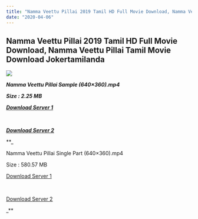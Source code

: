 ```yaml
---
title: "Namma Veettu Pillai 2019 Tamil HD Full Movie Download, Namma Veettu Pillai Tamil Movie Download Jokertamilanda"
date: "2020-04-06"
---
```


## Namma Veettu Pillai 2019 Tamil HD Full Movie Download, Namma Veettu Pillai Tamil Movie Download Jokertamilanda

![](https://images.moviebuff.com/ea3173b8-adab-44df-87e2-20cd26e964f3?w=1000)

**_Namma Veettu Pillai Sample (640×360).mp4_**

**_Size : 2.25 MB_**

**_[Download Server 1](http://c1.wetransfer.vip/files/Tamil{a3b04ca4513862e5e6faa05865f310bf9da13080b46bbc045b167bb82cb0d9ff}20Movies/Tamil{a3b04ca4513862e5e6faa05865f310bf9da13080b46bbc045b167bb82cb0d9ff}202019{a3b04ca4513862e5e6faa05865f310bf9da13080b46bbc045b167bb82cb0d9ff}20Movies/Namma{a3b04ca4513862e5e6faa05865f310bf9da13080b46bbc045b167bb82cb0d9ff}20Veettu{a3b04ca4513862e5e6faa05865f310bf9da13080b46bbc045b167bb82cb0d9ff}20Pillai{a3b04ca4513862e5e6faa05865f310bf9da13080b46bbc045b167bb82cb0d9ff}20(2019)/Namma{a3b04ca4513862e5e6faa05865f310bf9da13080b46bbc045b167bb82cb0d9ff}20Veettu{a3b04ca4513862e5e6faa05865f310bf9da13080b46bbc045b167bb82cb0d9ff}20Pillai{a3b04ca4513862e5e6faa05865f310bf9da13080b46bbc045b167bb82cb0d9ff}20(2019){a3b04ca4513862e5e6faa05865f310bf9da13080b46bbc045b167bb82cb0d9ff}20Proper{a3b04ca4513862e5e6faa05865f310bf9da13080b46bbc045b167bb82cb0d9ff}20HDRip/Namma{a3b04ca4513862e5e6faa05865f310bf9da13080b46bbc045b167bb82cb0d9ff}20Veettu{a3b04ca4513862e5e6faa05865f310bf9da13080b46bbc045b167bb82cb0d9ff}20Pillai{a3b04ca4513862e5e6faa05865f310bf9da13080b46bbc045b167bb82cb0d9ff}20Sample{a3b04ca4513862e5e6faa05865f310bf9da13080b46bbc045b167bb82cb0d9ff}20(640x360).mp4)_**

**_[  
](http://c1.wetransfer.vip/files/Tamil{a3b04ca4513862e5e6faa05865f310bf9da13080b46bbc045b167bb82cb0d9ff}20Movies/Tamil{a3b04ca4513862e5e6faa05865f310bf9da13080b46bbc045b167bb82cb0d9ff}202019{a3b04ca4513862e5e6faa05865f310bf9da13080b46bbc045b167bb82cb0d9ff}20Movies/Namma{a3b04ca4513862e5e6faa05865f310bf9da13080b46bbc045b167bb82cb0d9ff}20Veettu{a3b04ca4513862e5e6faa05865f310bf9da13080b46bbc045b167bb82cb0d9ff}20Pillai{a3b04ca4513862e5e6faa05865f310bf9da13080b46bbc045b167bb82cb0d9ff}20(2019)/Namma{a3b04ca4513862e5e6faa05865f310bf9da13080b46bbc045b167bb82cb0d9ff}20Veettu{a3b04ca4513862e5e6faa05865f310bf9da13080b46bbc045b167bb82cb0d9ff}20Pillai{a3b04ca4513862e5e6faa05865f310bf9da13080b46bbc045b167bb82cb0d9ff}20(2019){a3b04ca4513862e5e6faa05865f310bf9da13080b46bbc045b167bb82cb0d9ff}20Proper{a3b04ca4513862e5e6faa05865f310bf9da13080b46bbc045b167bb82cb0d9ff}20HDRip/Namma{a3b04ca4513862e5e6faa05865f310bf9da13080b46bbc045b167bb82cb0d9ff}20Veettu{a3b04ca4513862e5e6faa05865f310bf9da13080b46bbc045b167bb82cb0d9ff}20Pillai{a3b04ca4513862e5e6faa05865f310bf9da13080b46bbc045b167bb82cb0d9ff}20Sample{a3b04ca4513862e5e6faa05865f310bf9da13080b46bbc045b167bb82cb0d9ff}20(640x360).mp4)_**

**_[Download Server 2](http://c1.wetransfer.vip/files/Tamil{a3b04ca4513862e5e6faa05865f310bf9da13080b46bbc045b167bb82cb0d9ff}20Movies/Tamil{a3b04ca4513862e5e6faa05865f310bf9da13080b46bbc045b167bb82cb0d9ff}202019{a3b04ca4513862e5e6faa05865f310bf9da13080b46bbc045b167bb82cb0d9ff}20Movies/Namma{a3b04ca4513862e5e6faa05865f310bf9da13080b46bbc045b167bb82cb0d9ff}20Veettu{a3b04ca4513862e5e6faa05865f310bf9da13080b46bbc045b167bb82cb0d9ff}20Pillai{a3b04ca4513862e5e6faa05865f310bf9da13080b46bbc045b167bb82cb0d9ff}20(2019)/Namma{a3b04ca4513862e5e6faa05865f310bf9da13080b46bbc045b167bb82cb0d9ff}20Veettu{a3b04ca4513862e5e6faa05865f310bf9da13080b46bbc045b167bb82cb0d9ff}20Pillai{a3b04ca4513862e5e6faa05865f310bf9da13080b46bbc045b167bb82cb0d9ff}20(2019){a3b04ca4513862e5e6faa05865f310bf9da13080b46bbc045b167bb82cb0d9ff}20Proper{a3b04ca4513862e5e6faa05865f310bf9da13080b46bbc045b167bb82cb0d9ff}20HDRip/Namma{a3b04ca4513862e5e6faa05865f310bf9da13080b46bbc045b167bb82cb0d9ff}20Veettu{a3b04ca4513862e5e6faa05865f310bf9da13080b46bbc045b167bb82cb0d9ff}20Pillai{a3b04ca4513862e5e6faa05865f310bf9da13080b46bbc045b167bb82cb0d9ff}20Sample{a3b04ca4513862e5e6faa05865f310bf9da13080b46bbc045b167bb82cb0d9ff}20(640x360).mp4)_**

**_

Namma Veettu Pillai Single Part (640×360).mp4

Size : 580.57 MB

[Download Server 1](http://c5.wetransfer.vip//files/Namma{a3b04ca4513862e5e6faa05865f310bf9da13080b46bbc045b167bb82cb0d9ff}20Veettu{a3b04ca4513862e5e6faa05865f310bf9da13080b46bbc045b167bb82cb0d9ff}20Pillai.mp4)

[  
](http://c5.wetransfer.vip//files/Namma{a3b04ca4513862e5e6faa05865f310bf9da13080b46bbc045b167bb82cb0d9ff}20Veettu{a3b04ca4513862e5e6faa05865f310bf9da13080b46bbc045b167bb82cb0d9ff}20Pillai.mp4)

[Download Server 2](http://c5.wetransfer.vip//files/Namma{a3b04ca4513862e5e6faa05865f310bf9da13080b46bbc045b167bb82cb0d9ff}20Veettu{a3b04ca4513862e5e6faa05865f310bf9da13080b46bbc045b167bb82cb0d9ff}20Pillai.mp4)

_**
